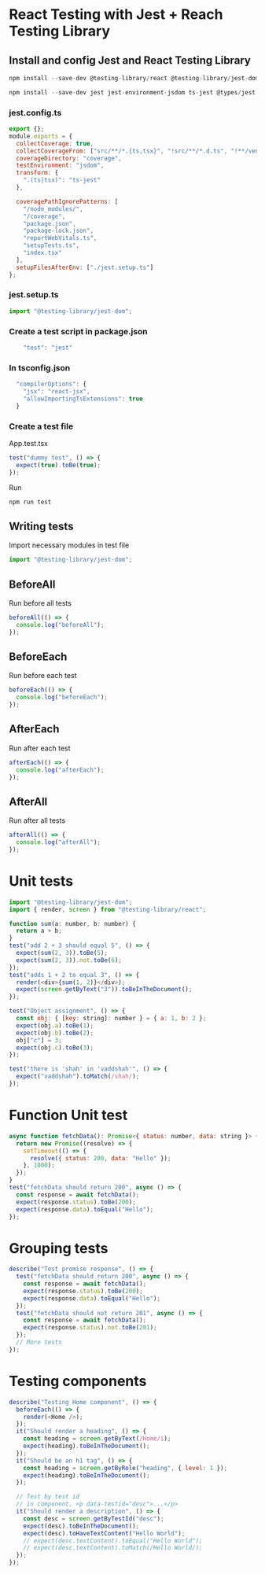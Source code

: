 # React Testing with Jest + Reach Testing Library

## Install and config Jest and React Testing Library

```js
npm install --save-dev @testing-library/react @testing-library/jest-dom @testing-library/dom @testing-library/user-event
```

```js
npm install --save-dev jest jest-environment-jsdom ts-jest @types/jest
```

### jest.config.ts

```js
export {};
module.exports = {
  collectCoverage: true,
  collectCoverageFrom: ["src/**/*.{ts,tsx}", "!src/**/*.d.ts", "!**/vendor/**"],
  coverageDirectory: "coverage",
  testEnvironment: "jsdom",
  transform: {
    ".(ts|tsx)": "ts-jest"
  },

  coveragePathIgnorePatterns: [
    "/node_modules/",
    "/coverage",
    "package.json",
    "package-lock.json",
    "reportWebVitals.ts",
    "setupTests.ts",
    "index.tsx"
  ],
  setupFilesAfterEnv: ["./jest.setup.ts"]
};
```

### jest.setup.ts

```js
import "@testing-library/jest-dom";
```

### Create a test script in package.json

```js
    "test": "jest"
```

### In tsconfig.json

```js
  "compilerOptions": {
    "jsx": "react-jsx",
    "allowImportingTsExtensions": true
  }
```

### Create a test file

App.test.tsx

```js
test("dummy test", () => {
  expect(true).toBe(true);
});
```

Run

```js
npm run test
```

## Writing tests

Import necessary modules in test file

```js
import "@testing-library/jest-dom";
```

## BeforeAll

Run before all tests

```js
beforeAll(() => {
  console.log("beforeAll");
});
```

## BeforeEach

Run before each test

```js
beforeEach(() => {
  console.log("beforeEach");
});
```

## AfterEach

Run after each test

```js
afterEach(() => {
  console.log("afterEach");
});
```

## AfterAll

Run after all tests

```js
afterAll(() => {
  console.log("afterAll");
});
```

# Unit tests

```js
import "@testing-library/jest-dom";
import { render, screen } from "@testing-library/react";

function sum(a: number, b: number) {
  return a + b;
}
test("add 2 + 3 should equal 5", () => {
  expect(sum(2, 3)).toBe(5);
  expect(sum(2, 3)).not.toBe(6);
});
test("adds 1 + 2 to equal 3", () => {
  render(<div>{sum(1, 2)}</div>);
  expect(screen.getByText("3")).toBeInTheDocument();
});

test("Object assignment", () => {
  const obj: { [key: string]: number } = { a: 1, b: 2 };
  expect(obj.a).toBe(1);
  expect(obj.b).toBe(2);
  obj["c"] = 3;
  expect(obj.c).toBe(3);
});

test("there is 'shah' in 'vaddshah'", () => {
  expect("vaddshah").toMatch(/shah/);
});
```

# Function Unit test

```js
async function fetchData(): Promise<{ status: number, data: string }> {
  return new Promise((resolve) => {
    setTimeout(() => {
      resolve({ status: 200, data: "Hello" });
    }, 1000);
  });
}
test("fetchData should return 200", async () => {
  const response = await fetchData();
  expect(response.status).toBe(200);
  expect(response.data).toEqual("Hello");
});
```

# Grouping tests

```js
describe("Test promise response", () => {
  test("fetchData should return 200", async () => {
    const response = await fetchData();
    expect(response.status).toBe(200);
    expect(response.data).toEqual("Hello");
  });
  test("fetchData should not return 201", async () => {
    const response = await fetchData();
    expect(response.status).not.toBe(201);
  });
  // More tests
});
```

# Testing components

```js
describe("Testing Home component", () => {
  beforeEach(() => {
    render(<Home />);
  });
  it("Should render a heading", () => {
    const heading = screen.getByText(/Home/i);
    expect(heading).toBeInTheDocument();
  });
  it("Should be an h1 tag", () => {
    const heading = screen.getByRole("heading", { level: 1 });
    expect(heading).toBeInTheDocument();
  });

  // Test by test id
  // in component, <p data-testid="desc">...</p>
  it("Should render a description", () => {
    const desc = screen.getByTestId("desc");
    expect(desc).toBeInTheDocument();
    expect(desc).toHaveTextContent("Hello World");
    // expect(desc.textContent).toEqual("Hello World");
    // expect(desc.textContent).toMatch(/Hello World/);
  });
});
```
